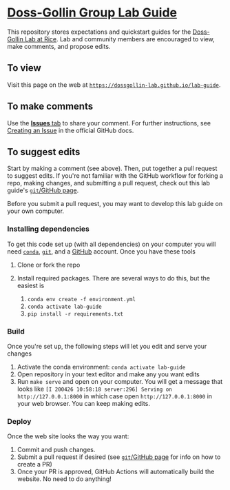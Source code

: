 # [Doss-Gollin Group Lab Guide](http://dossgollin-lab.github.io/lab-guide/)

This repository stores expectations and quickstart guides for the [Doss-Gollin Lab at Rice](https://dossgollin-lab.github.io).
Lab and community members are encouraged to view, make comments, and propose edits.

## To view

Visit this page on the web at [`https://dossgollin-lab.github.io/lab-guide`](https://dossgollin-lab.github.io/lab-guide).

## To make comments

Use the [**Issues** tab](https://github.com/dossgollin-lab/lab-guide/issues) to share your comment.
For further instructions, see [Creating an Issue](https://docs.github.com/en/free-pro-team@latest/github/managing-your-work-on-github/creating-an-issue) in the official GitHub docs.

## To suggest edits

Start by making a comment (see above).
Then, put together a pull request to suggest edits.
If you're not familiar with the GitHub workflow for forking a repo, making changes, and submitting a pull request, check out this lab guide's [`git`/GitHub page](https://dossgollin-lab.github.io/lab-guide/toolkit/git/).

Before you submit a pull request, you may want to develop this lab guide on your own computer.

### Installing dependencies

To get this code set up (with all dependencies) on your computer you will need [`conda`](https://dossgollin-lab.github.io/lab-guide/toolkit/conda/), [`git`](https://dossgollin-lab.github.io/lab-guide/toolkit/git/), and a [GitHub](https://dossgollin-lab.github.io/lab-guide/toolkit/git/) account.
Once you have these tools 

1. Clone or fork the repo
1. Install required packages. There are several ways to do this, but the easiest is

    1. `conda env create -f environment.yml`
    1. `conda activate lab-guide`
    1. `pip install -r requirements.txt`

### Build

Once you're set up, the following steps will let you edit and serve your changes

1. Activate the conda environment: `conda activate lab-guide`
1. Open repository in your text editor and make any you want edits
1. Run `make serve` and open on your computer. You  will get a message that looks like `[I 200426 10:58:18 server:296] Serving on http://127.0.0.1:8000` in which case open `http://127.0.0.1:8000` in your web browser. You can keep making edits.

### Deploy

Once the web site looks the way you want:

1. Commit and push changes.
1. Submit a pull request if desired (see [`git`/GitHub page](https://dossgollin-lab.github.io/lab-guide/toolkit/git/) for info on how to create a PR)
1. Once your PR is approved, GitHub Actions will automatically build the website. No need to do anything!
